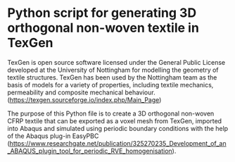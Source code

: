 # Python script for generating 3D orthogonal non-woven textile in TexGen

TexGen is open source software licensed under the General Public License developed at the University of Nottingham for modelling the geometry of textile structures. TexGen has been used by the Nottingham team as the basis of models for a variety of properties, including textile mechanics, permeability and composite mechanical behaviour. (https://texgen.sourceforge.io/index.php/Main_Page)

The purpose of this Python file is to create a 3D orthogonal non-woven CFRP textile that can be exported as a voxel mesh from TexGen, imported into Abaqus and simulated using periodic boundary conditions with the help of the Abaqus plug-in EasyPBC (https://www.researchgate.net/publication/325270235_Development_of_an_ABAQUS_plugin_tool_for_periodic_RVE_homogenisation).

